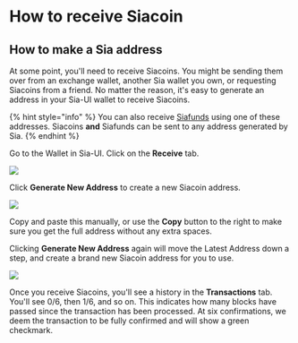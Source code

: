 # How to receive Siacoin

## How to make a Sia address

At some point, you'll need to receive Siacoins. You might be sending them over from an exchange wallet, another Sia wallet you own, or requesting Siacoins from a friend. No matter the reason, it's easy to generate an address in your Sia-UI wallet to receive Siacoins.

{% hint style="info" %}
You can also receive [Siafunds](../../../get-started-with-sia/frequently-asked-questions/siafunds/what-are-siafunds.md) using one of these addresses. Siacoins **and** Siafunds can be sent to any address generated by Sia.
{% endhint %}

Go to the Wallet in Sia-UI. Click on the **Receive** tab.

![](../../../.gitbook/assets/receive-1.png)

Click **Generate New Address** to create a new Siacoin address.

![](../../../.gitbook/assets/receive-2.png)

Copy and paste this manually, or use the **Copy** button to the right to make sure you get the full address without any extra spaces.

Clicking **Generate New Address** again will move the Latest Address down a step, and create a brand new Siacoin address for you to use.

![](../../../.gitbook/assets/receive-3.png)

Once you receive Siacoins, you'll see a history in the **Transactions** tab. You'll see 0/6, then 1/6, and so on. This indicates how many blocks have passed since the transaction has been processed. At six confirmations, we deem the transaction to be fully confirmed and will show a green checkmark.
